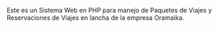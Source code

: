 Este es un Sistema Web en PHP para manejo de Paquetes de Viajes y Reservaciones de Viajes en lancha de la empresa Oramaika.
